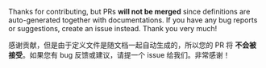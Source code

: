Thanks for contributing, but PRs __will not be merged__ since definitions are auto-generated together with documentations. If you have any bug reports or suggestions, create an issue instead. Thank you very much!

感谢贡献，但是由于定义文件是随文档一起自动生成的，所以您的 PR 将 __不会被接受__。如果您有 bug 反馈或建议，请提一个 issue 给我们。非常感谢！
